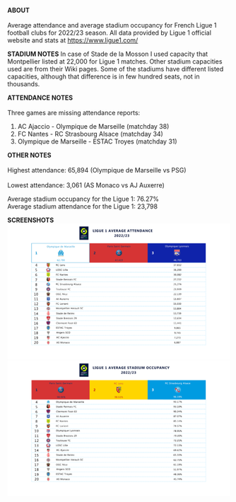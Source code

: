
<strong>ABOUT</strong><br>
<br>
Average attendance and average stadium occupancy for French Ligue 1 football clubs for 2022/23 season. All data provided by Ligue 1 official website and stats at https://www.ligue1.com/

<strong>STADIUM NOTES</strong>
In case of Stade de la Mosson I used capacity that Montpellier listed at 22,000 for Ligue 1 matches. Other stadium capacities used are from their Wiki pages. Some of the stadiums have different listed capacities, although that difference is in few hundred seats, not in thousands.  

<strong>ATTENDANCE NOTES</strong><br>
<br>
Three games are missing attendance reports:<br>
1. AC Ajaccio - Olympique de Marseille (matchday 38)
2. FC Nantes - RC Strasbourg Alsace (matchday 34)
3. Olympique de Marseille - ESTAC Troyes (matchday 31) 

<strong>OTHER NOTES</strong><br>
<br>
Highest attendance: 65,894 (Olympique de Marseille vs PSG)<br>  
Lowest attendance: 3,061 (AS Monaco vs AJ Auxerre)<br>

Average stadium occupancy for the Ligue 1: 76.27%<br>
Average stadium attendance for the Ligue 1: 23,798<br>

<strong>SCREENSHOTS</strong>
<img src="./assets/ligue1_average_att.png" />
<img src="./assets/ligue1_average_occupancy.png" />